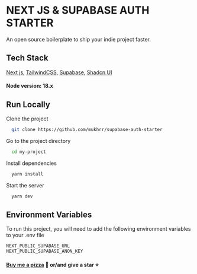 
# NEXT JS & SUPABASE AUTH STARTER

An open source boilerplate to ship your indie project faster.  


## Tech Stack

[Next js](https://nextjs.org/), [TailwindCSS](https://tailwindcss.com/), [Supabase](https://supabase.com/), [Shadcn UI](https://ui.shadcn.com/)


#### Node version: 18.x
## Run Locally

Clone the project

```bash
  git clone https://github.com/mukhrr/supabase-auth-starter
```

Go to the project directory

```bash
  cd my-project
```

Install dependencies

```bash
  yarn install
```

Start the server

```bash
  yarn dev
```


## Environment Variables

To run this project, you will need to add the following environment variables to your .env file

`NEXT_PUBLIC_SUPABASE_URL` \
`NEXT_PUBLIC_SUPABASE_ANON_KEY`

#### [Buy me a pizza](https://buymeacoffee.com/mukher) 🍕 or/and give a star ⭐
